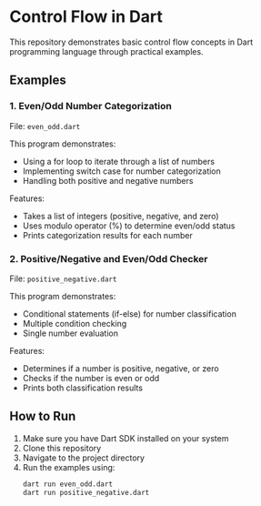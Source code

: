 # Control Flow in Dart

This repository demonstrates basic control flow concepts in Dart programming language through practical examples.

## Examples

### 1. Even/Odd Number Categorization
File: `even_odd.dart`

This program demonstrates:
- Using a for loop to iterate through a list of numbers
- Implementing switch case for number categorization
- Handling both positive and negative numbers

Features:
- Takes a list of integers (positive, negative, and zero)
- Uses modulo operator (%) to determine even/odd status
- Prints categorization results for each number

### 2. Positive/Negative and Even/Odd Checker
File: `positive_negative.dart`

This program demonstrates:
- Conditional statements (if-else) for number classification
- Multiple condition checking
- Single number evaluation

Features:
- Determines if a number is positive, negative, or zero
- Checks if the number is even or odd
- Prints both classification results

## How to Run

1. Make sure you have Dart SDK installed on your system
2. Clone this repository
3. Navigate to the project directory
4. Run the examples using:
   ```bash
   dart run even_odd.dart
   dart run positive_negative.dart
   ```

